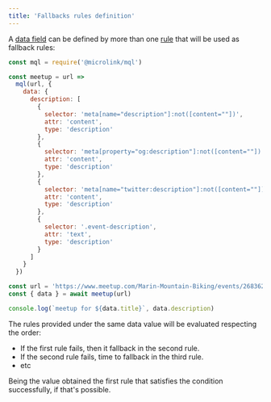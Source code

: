 ```yaml
---
title: 'Fallbacks rules definition'
---
```


A [data field](/docs/api/getting-started/data-fields) can be defined by more than one [rule](/docs/mql/rules/basic) that will be used as fallback rules:

```js
const mql = require('@microlink/mql')

const meetup = url =>
  mql(url, {
    data: {
      description: [
        {
          selector: 'meta[name="description"]:not([content=""])',
          attr: 'content',
          type: 'description'
        },
        {
          selector: 'meta[property="og:description"]:not([content=""])',
          attr: 'content',
          type: 'description'
        },
        {
          selector: 'meta[name="twitter:description"]:not([content=""])',
          attr: 'content',
          type: 'description'
        },
        {
          selector: '.event-description',
          attr: 'text',
          type: 'description'
        }
      ]
    }
  })

const url = 'https://www.meetup.com/Marin-Mountain-Biking/events/268362491/' 
const { data } = await meetup(url)

console.log(`meetup for ${data.title}`, data.description)
```

The rules provided under the same data value will be evaluated respecting the order:

- If the first rule fails, then it fallback in the second rule.
- If the second rule fails, time to fallback in the third rule.
- etc

Being the value obtained the first rule that satisfies the condition successfully, if that's possible.


